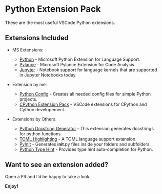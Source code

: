 # Python Extension Pack

These are the most useful VSCode Python extensions.

## Extensions Included

* MS Extensions:
  * [Python](https://marketplace.visualstudio.com/items?itemName=ms-python.python) - Microsoft Python Extension for Language Support.
  * [Pylance](https://marketplace.visualstudio.com/items?itemName=ms-python.vscode-pylance) - Microsoft Pylance Extension for Code Analysis.
  * [Jupyter](https://marketplace.visualstudio.com/items?itemName=ms-toolsai.jupyter) - Notebook support for language kernels that are supported in Jupyter Notebooks today.

* Extension by me:
  * [Python Config](https://marketplace.visualstudio.com/items?itemName=franneck94.vscode-python-config) - Creates all needed config files for simple Python projects.
  * [CPython Extension Pack](https://marketplace.visualstudio.com/items?itemName=franneck94.vscode-cpython-extension-pack) - VSCode extensions for CPython and Cython developement.

* Extensions by Others:
  * [Python Docstring Generator](https://marketplace.visualstudio.com/items?itemName=njpwerner.autodocstring) - This extension generates docstrings for python functions.
  * [TOML Highlighting](https://marketplace.visualstudio.com/items?itemName=tamasfe.even-better-toml) - A TOML language support extension.
  * [PyInit](https://marketplace.visualstudio.com/items?itemName=DiogoNolasco.pyinit) - Generates __init__.py files inside your folders and subfolders.
  * [Python Type Hint](https://marketplace.visualstudio.com/items?itemName=njqdev.vscode-python-typehint) - Provides type hint auto-completion for Python.

## Want to see an extension added?

Open a PR and I'd be happy to take a look.

**Enjoy!**

